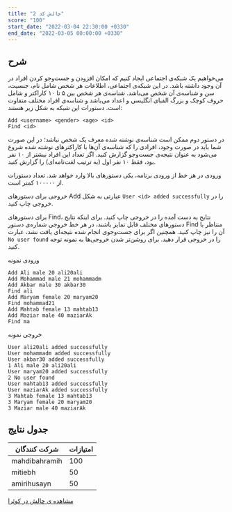 ```yaml
---
title: "چالش کد 2"
score: "100"
start_date: "2022-03-04 22:30:00 +0330"
end_date: "2022-03-05 00:00:00 +0330"
---
```



## شرح

می‌خواهیم یک شبکه‌ی اجتماعی ایجاد کنیم که امکان افزودن و جست‌وجو کردن افراد در آن وجود داشته باشد. در این شبکه‌ی اجتماعی، اطلاعات هر شخص شامل نام، جنسیت، سن و شناسه‌ی آن شخص می‌باشد. شناسه‌ی هر شخص بین ۵ تا ۱۰ کاراکتر و شامل حروف کوچک و بزرگ الفبای انگلیسی و اعداد می‌باشد و شناسه‌ی افراد مختلف متفاوت است. دستورات این شبکه به شکل زیر هستند:  

```text
Add <username> <gender> <age> <id>
Find <id>
```

در دستور دوم ممکن است شناسه‌ی نوشته شده معرف یک شخص نباشد؛ در این صورت شما باید در صورت وجود، افرادی را که شناسه‌ی آن‌ها با کاراکترهای نوشته شده شروع می‌شود به عنوان نتیجه‌ی جست‌وجو گزارش کنید. اگر تعداد این افراد بیشتر از ۱۰ نفر بود، فقط ۱۰ نفر اول (به ترتیب لغت‌نامه‌ای) را گزارش کنید.  

ورودی
در هر خط از ورودی برنامه، یکی دستورهای بالا وارد خواهد شد. تعداد دستورات از ۱۰۰۰۰۰ کمتر است.  

خروجی
برای دستورهای Add عبارتی به شکل `User <id> added successfully` را در خروجی چاپ کنید.  

برای دستورهای 
Find، 
نتایج به دست آمده را در خروجی چاپ کنید. برای اینکه نتایج دستورهای مختلف قابل تمایز باشند، در هر خط خروجی شماره‌ی دستور 
Find 
متناظر با آن را نیز چاپ کنید.
همچنین اگر برای جست‌وجوی انجام شده نتیجه‌ای یافت نشد، عبارت 
`No user found` 
را در خروجی قرار دهید. 
برای روشن‌تر شدن خروجی‌ها به نمونه توجه کنید.  

ورودی نمونه  

```text
Add Ali male 20 ali20ali
Add Mohammad male 21 mohammadm
Add Akbar male 30 akbar30
Find ali
Add Maryam female 20 maryam20
Find mohammad21
Add Mahtab female 13 mahtab13
Add Maziar male 40 maziarAk
Find ma
```

خروجی نمونه  

```text
User ali20ali added successfully
User mohammadm added successfully
User akbar30 added successfully
1 Ali male 20 ali20ali
User maryam20 added successfully
2 No user found
User mahtab13 added successfully
User maziarAk added successfully
3 Mahtab female 13 mahtab13
3 Maryam female 20 maryam20
3 Maziar male 40 maziarAk
```

## جدول نتایج

| شرکت کنندگان | امتیازات |
| ------------- | --- |
| mahdibahramih | 100 |
| mitiebh       | 50  |
| amirihusayn   | 50  |

[مشاهده ی چالش در کوئرا](https://quera.org/problemset/9742/)  
